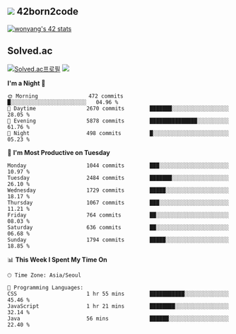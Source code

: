 
## <img src="https://img.shields.io/badge/-000000?style=flat&logo=42&logoColor=white"> 42born2code
<!--[![wonyang's 42 stats](https://badge42.vercel.app/api/v2/cl5nhe5b6007809kydha7ht42/stats?cursusId=21&coalitionId=88)](https://profile.intra.42.fr/users/wonyang)-->

[![wonyang's 42 stats](https://badge.mediaplus.ma/starryblue/wonyang?1337Badge=off&UM6P=off)](https://github.com/oakoudad/badge42)

## Solved.ac
[![Solved.ac프로필](http://mazassumnida.wtf/api/v2/generate_badge?boj=bennyws)](https://solved.ac/bennyws)
<a href="https://solved.ac/bennyws"><img src="http://mazandi.herokuapp.com/api?handle=bennyws&theme=cold"/></a>

<!--START_SECTION:waka-->
**I'm a Night 🦉** 

```text
🌞 Morning                472 commits         █░░░░░░░░░░░░░░░░░░░░░░░░   04.96 % 
🌆 Daytime                2670 commits        ███████░░░░░░░░░░░░░░░░░░   28.05 % 
🌃 Evening                5878 commits        ███████████████░░░░░░░░░░   61.76 % 
🌙 Night                  498 commits         █░░░░░░░░░░░░░░░░░░░░░░░░   05.23 % 
```
📅 **I'm Most Productive on Tuesday** 

```text
Monday                   1044 commits        ███░░░░░░░░░░░░░░░░░░░░░░   10.97 % 
Tuesday                  2484 commits        ███████░░░░░░░░░░░░░░░░░░   26.10 % 
Wednesday                1729 commits        █████░░░░░░░░░░░░░░░░░░░░   18.17 % 
Thursday                 1067 commits        ███░░░░░░░░░░░░░░░░░░░░░░   11.21 % 
Friday                   764 commits         ██░░░░░░░░░░░░░░░░░░░░░░░   08.03 % 
Saturday                 636 commits         ██░░░░░░░░░░░░░░░░░░░░░░░   06.68 % 
Sunday                   1794 commits        █████░░░░░░░░░░░░░░░░░░░░   18.85 % 
```


📊 **This Week I Spent My Time On** 

```text
🕑︎ Time Zone: Asia/Seoul

💬 Programming Languages: 
CSS                      1 hr 55 mins        ███████████░░░░░░░░░░░░░░   45.46 % 
JavaScript               1 hr 21 mins        ████████░░░░░░░░░░░░░░░░░   32.14 % 
Java                     56 mins             ██████░░░░░░░░░░░░░░░░░░░   22.40 % 
```


<!--END_SECTION:waka-->
